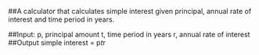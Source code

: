##A calculator that calculates simple interest given principal, annual rate of interest and time period in years.

##Input:
   p, principal amount
   t, time period in years
   r, annual rate of interest
##Output
   simple interest = p*t*r
